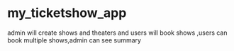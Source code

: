 # my_ticketshow_app
admin will create shows and theaters and users will book shows ,users can book multiple shows,admin can see summary
